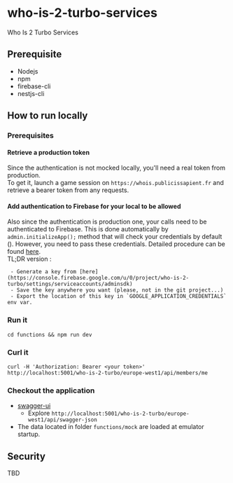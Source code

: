 # who-is-2-turbo-services
Who Is 2 Turbo Services

## Prerequisite
- Nodejs
- npm 
- firebase-cli 
- nestjs-cli

## How to run locally 
### Prerequisites
#### Retrieve a production token
Since the authentication is not mocked locally, you'll need a real token from production.  
To get it, launch a game session on `https://whois.publicissapient.fr` and retrieve a bearer token from any requests.

#### Add authentication to Firebase for your local to be allowed
Also since the authentication is production one, your calls need to be authenticated to Firebase.
This is done automatically by `admin.initializeApp();` method that will check your credentials by default ().
However, you need to pass these credentials. Detailed procedure can be found [here](https://firebase.google.com/docs/admin/setup#initialize-sdk).  
TL;DR version :
```manifest
 - Generate a key from [here](https://console.firebase.google.com/u/0/project/who-is-2-turbo/settings/serviceaccounts/adminsdk)
 - Save the key anywhere you want (please, not in the git project...)
 - Export the location of this key in `GOOGLE_APPLICATION_CREDENTIALS` env var.
```

### Run  it
```shell script
cd functions && npm run dev
```

### Curl it
```shell
curl -H 'Authorization: Bearer <your token>' http://localhost:5001/who-is-2-turbo/europe-west1/api/members/me
```

### Checkout the application 
 - [swagger-ui](http://localhost:5001/who-is-2-turbo/europe-west1/api/swagger/index.html)
    - Explore `http://localhost:5001/who-is-2-turbo/europe-west1/api/swagger-json`
- The data located in folder `functions/mock` are loaded at emulator startup. 
    
## Security
TBD


